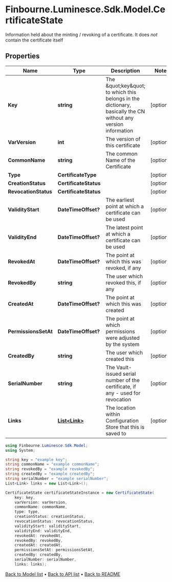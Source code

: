 # Finbourne.Luminesce.Sdk.Model.CertificateState
Information held about the minting / revoking of a certificate. It does *not* contain the certificate itself

## Properties

Name | Type | Description | Notes
------------ | ------------- | ------------- | -------------
**Key** | **string** | The \&quot;key\&quot; to which this belongs in the dictionary, basically the CN without any version information | [optional] 
**VarVersion** | **int** | The version of this certificate | [optional] 
**CommonName** | **string** | The common Name of the Certificate | [optional] 
**Type** | **CertificateType** |  | [optional] 
**CreationStatus** | **CertificateStatus** |  | [optional] 
**RevocationStatus** | **CertificateStatus** |  | [optional] 
**ValidityStart** | **DateTimeOffset?** | The earliest point at which a certificate can be used | [optional] 
**ValidityEnd** | **DateTimeOffset?** | The latest point at which a certificate can be used | [optional] 
**RevokedAt** | **DateTimeOffset?** | The point at which this was revoked, if any | [optional] 
**RevokedBy** | **string** | The user which revoked this, if any | [optional] 
**CreatedAt** | **DateTimeOffset?** | The point at which this was created | [optional] 
**PermissionsSetAt** | **DateTimeOffset?** | The point at which permissions were adjusted by the system | [optional] 
**CreatedBy** | **string** | The user which created this | [optional] 
**SerialNumber** | **string** | The Vault-issued serial number of the certificate, if any - used for revocation | [optional] 
**Links** | [**List&lt;Link&gt;**](Link.md) | The location within Configuration Store that this is saved to | [optional] 

```csharp
using Finbourne.Luminesce.Sdk.Model;
using System;

string key = "example key";
string commonName = "example commonName";
string revokedBy = "example revokedBy";
string createdBy = "example createdBy";
string serialNumber = "example serialNumber";
List<Link> links = new List<Link>();

CertificateState certificateStateInstance = new CertificateState(
    key: key,
    varVersion: varVersion,
    commonName: commonName,
    type: type,
    creationStatus: creationStatus,
    revocationStatus: revocationStatus,
    validityStart: validityStart,
    validityEnd: validityEnd,
    revokedAt: revokedAt,
    revokedBy: revokedBy,
    createdAt: createdAt,
    permissionsSetAt: permissionsSetAt,
    createdBy: createdBy,
    serialNumber: serialNumber,
    links: links);
```

[Back to Model list](../README.md#documentation-for-models) &#8226; [Back to API list](../README.md#documentation-for-api-endpoints) &#8226; [Back to README](../README.md)
